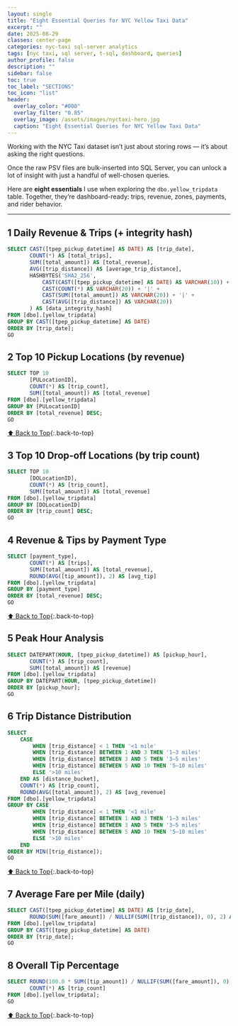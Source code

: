 ```yaml
---
layout: single
title: "Eight Essential Queries for NYC Yellow Taxi Data"
excerpt: ""
date: 2025-08-29
classes: center-page
categories: nyc-taxi sql-server analytics
tags: [nyc taxi, sql server, t-sql, dashboard, queries]
author_profile: false
description: ""
sidebar: false
toc: true
toc_label: "SECTIONS"
toc_icon: "list"
header:
  overlay_color: "#000"
  overlay_filter: "0.85"
  overlay_image: /assets/images/nyctaxi-hero.jpg
  caption: "Eight Essential Queries for NYC Yellow Taxi Data"
---
```


<a id="toc" class="visually-hidden"></a>

Working with the NYC Taxi dataset isn’t just about storing rows — it’s about asking the right questions.

Once the raw PSV files are bulk-inserted into SQL Server, you can unlock a lot of insight with just a handful of well-chosen queries.

Here are **eight essentials** I use when exploring the `dbo.yellow_tripdata` table. Together, they’re dashboard-ready: trips, revenue, zones, payments, and rider behavior.

---

## 1 Daily Revenue & Trips (+ integrity hash)
```sql
SELECT CAST([tpep_pickup_datetime] AS DATE) AS [trip_date],
       COUNT(*) AS [total_trips],
       SUM([total_amount]) AS [total_revenue],
       AVG([trip_distance]) AS [average_trip_distance],
       HASHBYTES('SHA2_256', 
           CAST(CAST([tpep_pickup_datetime] AS DATE) AS VARCHAR(10)) + '|' +
           CAST(COUNT(*) AS VARCHAR(20)) + '|' +
           CAST(SUM([total_amount]) AS VARCHAR(20)) + '|' +
           CAST(AVG([trip_distance]) AS VARCHAR(20))
       ) AS [data_integrity_hash]
FROM [dbo].[yellow_tripdata]
GROUP BY CAST([tpep_pickup_datetime] AS DATE)
ORDER BY [trip_date];
GO
```
## 2 Top 10 Pickup Locations (by revenue)
```sql
SELECT TOP 10
       [PULocationID],
       COUNT(*) AS [trip_count],
       SUM([total_amount]) AS [total_revenue]
FROM [dbo].[yellow_tripdata]
GROUP BY [PULocationID]
ORDER BY [total_revenue] DESC;
GO
```
[⬆ Back to Top](#toc){:.back-to-top}
## 3 Top 10 Drop-off Locations (by trip count)
```sql
SELECT TOP 10
       [DOLocationID],
       COUNT(*) AS [trip_count],
       SUM([total_amount]) AS [total_revenue]
FROM [dbo].[yellow_tripdata]
GROUP BY [DOLocationID]
ORDER BY [trip_count] DESC;
GO
```
## 4 Revenue & Tips by Payment Type
```sql
SELECT [payment_type],
       COUNT(*) AS [trips],
       SUM([total_amount]) AS [total_revenue],
       ROUND(AVG([tip_amount]), 2) AS [avg_tip]
FROM [dbo].[yellow_tripdata]
GROUP BY [payment_type]
ORDER BY [total_revenue] DESC;
GO
```
[⬆ Back to Top](#toc){:.back-to-top}
## 5 Peak Hour Analysis
```sql
SELECT DATEPART(HOUR, [tpep_pickup_datetime]) AS [pickup_hour],
       COUNT(*) AS [trip_count],
       SUM([total_amount]) AS [revenue]
FROM [dbo].[yellow_tripdata]
GROUP BY DATEPART(HOUR, [tpep_pickup_datetime])
ORDER BY [pickup_hour];
GO
```
## 6 Trip Distance Distribution
```sql
SELECT
    CASE
        WHEN [trip_distance] < 1 THEN '<1 mile'
        WHEN [trip_distance] BETWEEN 1 AND 3 THEN '1–3 miles'
        WHEN [trip_distance] BETWEEN 3 AND 5 THEN '3–5 miles'
        WHEN [trip_distance] BETWEEN 5 AND 10 THEN '5–10 miles'
        ELSE '>10 miles'
    END AS [distance_bucket],
    COUNT(*) AS [trip_count],
    ROUND(AVG([total_amount]), 2) AS [avg_revenue]
FROM [dbo].[yellow_tripdata]
GROUP BY CASE
        WHEN [trip_distance] < 1 THEN '<1 mile'
        WHEN [trip_distance] BETWEEN 1 AND 3 THEN '1–3 miles'
        WHEN [trip_distance] BETWEEN 3 AND 5 THEN '3–5 miles'
        WHEN [trip_distance] BETWEEN 5 AND 10 THEN '5–10 miles'
        ELSE '>10 miles'
    END
ORDER BY MIN([trip_distance]);
GO
```
[⬆ Back to Top](#toc){:.back-to-top}
## 7 Average Fare per Mile (daily)
```sql
SELECT CAST([tpep_pickup_datetime] AS DATE) AS [trip_date],
       ROUND(SUM([fare_amount]) / NULLIF(SUM([trip_distance]), 0), 2) AS [avg_fare_per_mile]
FROM [dbo].[yellow_tripdata]
GROUP BY CAST([tpep_pickup_datetime] AS DATE)
ORDER BY [trip_date];
GO
```
## 8 Overall Tip Percentage
```sql
SELECT ROUND(100.0 * SUM([tip_amount]) / NULLIF(SUM([fare_amount]), 0), 2) AS [tip_percent],
       COUNT(*) AS [trip_count]
FROM [dbo].[yellow_tripdata];
GO
```
[⬆ Back to Top](#toc){:.back-to-top}